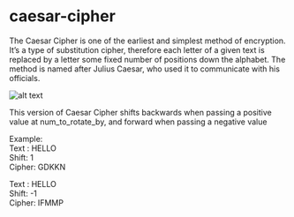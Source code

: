 # caesar-cipher

The Caesar Cipher is one of the earliest and simplest method of encryption. It’s a type of substitution cipher, therefore each letter of a given text is replaced by a letter some fixed number of positions down the alphabet. 
The method is named after Julius Caesar, who used it to communicate with his officials.

![alt text](https://upload.wikimedia.org/wikipedia/commons/thumb/4/4a/Caesar_cipher_left_shift_of_3.svg/2880px-Caesar_cipher_left_shift_of_3.svg.png)

This version of Caesar Cipher shifts backwards when passing a positive value at num_to_rotate_by, and forward when passing a negative value

Example:
<br>Text : HELLO
<br>Shift: 1
<br>Cipher: GDKKN

Text : HELLO
<br>Shift: -1
<br>Cipher: IFMMP

